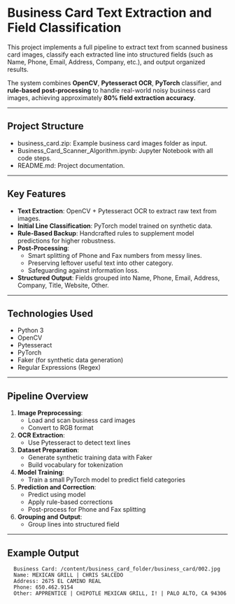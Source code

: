 # Business Card Text Extraction and Field Classification

This project implements a full pipeline to extract text from scanned business card images, classify each extracted line into structured fields (such as Name, Phone, Email, Address, Company, etc.), and output organized results.

The system combines **OpenCV**, **Pytesseract OCR**, **PyTorch** classifier, and **rule-based post-processing** to handle real-world noisy business card images, achieving approximately **80% field extraction accuracy**.

---

## Project Structure

- business_card.zip: Example business card images folder as input.
- Business_Card_Scanner_Algorithm.ipynb: Jupyter Notebook with all code steps.
- README.md: Project documentation.

---

## Key Features

- **Text Extraction**: OpenCV + Pytesseract OCR to extract raw text from images.
- **Initial Line Classification**: PyTorch model trained on synthetic data.
- **Rule-Based Backup**: Handcrafted rules to supplement model predictions for higher robustness.
- **Post-Processing**:
  - Smart splitting of Phone and Fax numbers from messy lines.
  - Preserving leftover useful text into other category.
  - Safeguarding against information loss.
- **Structured Output**: Fields grouped into Name, Phone, Email, Address, Company, Title, Website, Other.

---

## Technologies Used

- Python 3
- OpenCV
- Pytesseract
- PyTorch
- Faker (for synthetic data generation)
- Regular Expressions (Regex)

---

## Pipeline Overview

1. **Image Preprocessing**:
   - Load and scan business card images
   - Convert to RGB format
2. **OCR Extraction**:
   - Use Pytesseract to detect text lines
3. **Dataset Preparation**:
   - Generate synthetic training data with Faker
   - Build vocabulary for tokenization
4. **Model Training**:
   - Train a small PyTorch model to predict field categories
5. **Prediction and Correction**:
   - Predict using model
   - Apply rule-based corrections
   - Post-process for Phone and Fax splitting
6. **Grouping and Output**:
   - Group lines into structured field

---

## Example Output

      Business Card: /content/business_card_folder/business_card/002.jpg
      Name: MEXICAN GRILL | CHRIS SALCEDO
      Address: 2675 EL CAMINO REAL
      Phone: 650.462.9154
      Other: APPRENTICE | CHIPOTLE MEXICAN GRILL, I! | PALO ALTO, CA 94306
